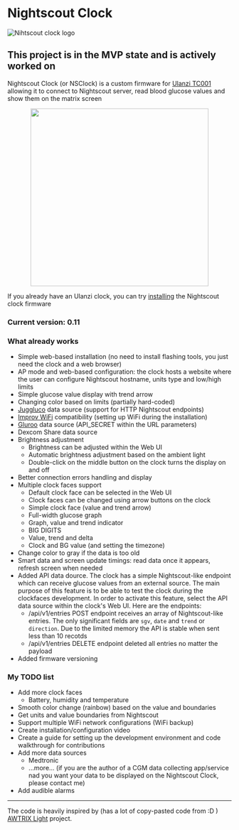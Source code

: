 # Nightscout Clock
![Nihtscout clock logo](https://github.com/ktomy/nightscout-clock/assets/1446257/1198c06d-b017-409d-aca3-2bca63581ecb)
## This project is in the MVP state and is actively worked on

Nightscout Clock (or NSClock) is a custom firmware for [Ulanzi TC001](https://www.ulanzi.com/products/ulanzi-pixel-smart-clock-2882?aff=1191) allowing it to connect to Nightscout server, read blood glucose values and show them on the matrix screen

<p align=center>
<img height="400" src="https://ktomy.github.io/nightscout-clock/nightscout_clock_simple_face.jpg" />
</p>

If you already have an Ulanzi clock, you can try [installing](https://ktomy.github.io/nightscout-clock/) the Nightscout clock firmware

### Current version: 0.11

### What already works
* Simple web-based installation (no need to install flashing tools, you just need the clock and a web browser)
* AP mode and web-based configuration: the clock hosts a website where the user can configure Nightscout hostname, units type and low/high limits
* Simple glucose value display with trend arrow
* Changing color based on limits (partially hard-coded)
* [Juggluco](https://www.juggluco.nl/) data source (support for HTTP Nightscout endpoints)
* [Improv WiFi](https://github.com/improv-wifi) compatibility (setting up WiFi during the installation)
* [Gluroo](https://gluroo.com/) data source (API_SECRET within the URL parameters)
* Dexcom Share data source
* Brightness adjustment
   * Brightness can be adjusted within the Web UI
   * Automatic brightness adjustment based on the ambient light
   * Double-click on the middle button on the clock turns the display on and off
* Better connection errors handling and display
* Multiple clock faces support
   * Default clock face can be selected in the Web UI
   * Clock faces can be changed using arrow buttons on the clock
   * Simple clock face (value and trend arrow)
   * Full-width glucose graph
   * Graph, value and trend indicator
   * BIG DIGITS
   * Value, trend and delta
   * Clock and BG value (and setting the timezone)
* Change color to gray if the data is too old
* Smart data and screen update timings: read data once it appears, refresh screen when needed
* Added API data dource. The clock has a simple Nightscout-like endpoint which can receive glucose values from an external source. The main purpose of this feature is to be able to test the clock during the clockfaces development. In order to activate this feature, select the API data source within the clock's Web UI. Here are the endpoints:
    * /api/v1/entries POST endpoint receives an array of Nightscout-like entries. The only significant fields are `sgv`, `date` and `trend` or `direction`. Due to the limited memory the API is stable when sent less than 10 recotds
    * /api/v1/entries DELETE endpoint deleted all entries no matter the payload
* Added firmware versioning
### My TODO list
* Add more clock faces
    * Battery, humidity and temperature
* Smooth color change (rainbow) based on the value and boundaries
* Get units and value boundaries from Nightscout
* Support multiple WiFi network configurations (WiFi backup)
* Create installation/configuration video
* Create a guide for setting up the development environment and code walkthrough for contributions
* Add more data sources
   * Medtronic
   * ...more... (if you are the author of a CGM data collecting app/service nad you want your data to be displayed on the Nightscout Clock, please contact me)
* Add audible alarms
 
---
The code is heavily inspired by (has a lot of copy-pasted code from :D ) [AWTRIX Light](https://github.com/Blueforcer/awtrix-light) project.
